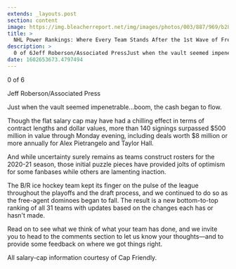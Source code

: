 ```yaml
--- 
extends: _layouts.post 
section: content 
image: https://img.bleacherreport.net/img/images/photos/003/887/969/b28980c3eb177e4381d91292191a03cc_crop_exact.jpg?w=1200&h=1200&q=75 
title: > 
  NHL Power Rankings: Where Every Team Stands After the 1st Wave of Free Agency 
description: > 
  0 of 6Jeff Roberson/Associated PressJust when the vault seemed impenetrable...boom, the cash began to flow.And while uncertainty surely remains as teams construct rosters for the 2020-21 season, those initial puzzle pieces have provided jolts of optimism for some fanbases while others are lamenting inaction.The B/R ice hockey team kept its finger on the pulse of the league throughout the playoffs and the draft process, and we continued to do so as the free-agent dominoes began to fall.The result is a new bottom-to-top ranking of all 31 teams with updates based on the changes each has or hasn't made.All salary-cap information courtesy of Cap Friendly. 
date: 1602653673.4797494 
--- 
```

0 of 6

Jeff Roberson/Associated Press

Just when the vault seemed impenetrable...boom, the cash began to flow.

Though the flat salary cap may have had a chilling effect in terms of contract lengths and dollar values, more than 140 signings surpassed $500 million in value through Monday evening, including deals worth $8 million or more annually for Alex Pietrangelo and Taylor Hall.

And while uncertainty surely remains as teams construct rosters for the 2020-21 season, those initial puzzle pieces have provided jolts of optimism for some fanbases while others are lamenting inaction.

The B/R ice hockey team kept its finger on the pulse of the league throughout the playoffs and the draft process, and we continued to do so as the free-agent dominoes began to fall. The result is a new bottom-to-top ranking of all 31 teams with updates based on the changes each has or hasn't made.

Read on to see what we think of what your team has done, and we invite you to head to the comments section to let us know your thoughts—and to provide some feedback on where we got things right.

All salary-cap information courtesy of Cap Friendly.